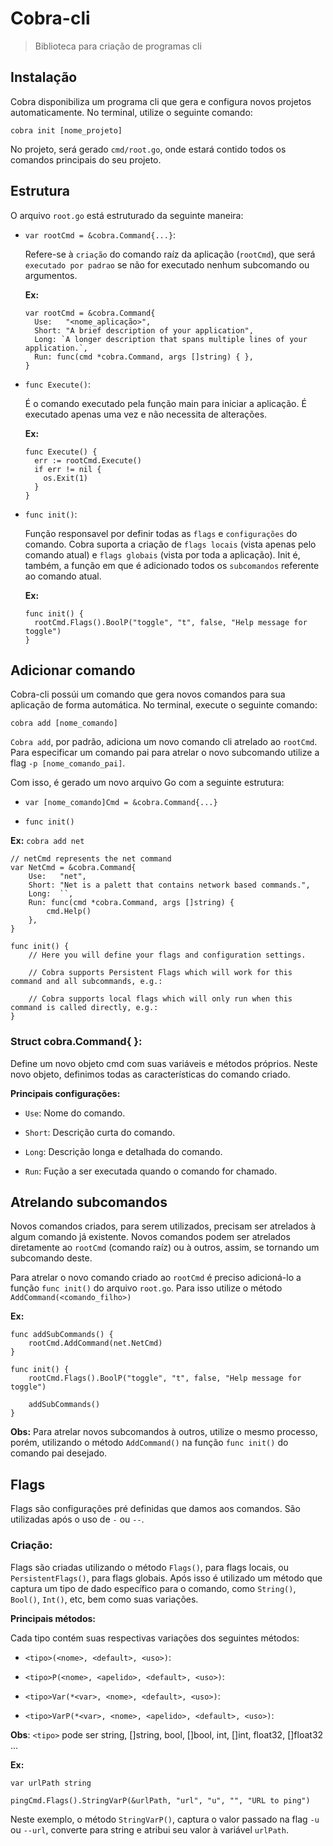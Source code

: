 # Cobra-cli

> Biblioteca para criação de programas cli

## Instalação

Cobra disponibiliza um programa cli que gera e configura novos projetos automaticamente. No terminal, utilize o seguinte comando:

    cobra init [nome_projeto]

No projeto, será gerado `cmd/root.go`, onde estará contido todos os comandos principais do seu projeto.

## Estrutura

O arquivo `root.go` está estruturado da seguinte maneira:

- `var rootCmd = &cobra.Command{...}`:

  Refere-se à `criação` do comando raíz da aplicação (`rootCmd`), que será `executado por padrao` se não for executado nenhum subcomando ou argumentos.

  **Ex:**

  ```
  var rootCmd = &cobra.Command{
    Use:   "<nome_aplicação>",
    Short: "A brief description of your application",
    Long: `A longer description that spans multiple lines of your application.`,
    Run: func(cmd *cobra.Command, args []string) { },
  }
  ```

- `func Execute()`:

  É o comando executado pela função main para iniciar a aplicação. É executado apenas uma vez e não necessita de alterações.

  **Ex:**

  ```
  func Execute() {
    err := rootCmd.Execute()
    if err != nil {
      os.Exit(1)
    }
  }
  ```

- `func init()`:

  Função responsavel por definir todas as `flags` e `configurações` do comando. Cobra suporta a criação de `flags locais` (vista apenas pelo comando atual) e `flags globais` (vista por toda a aplicação). Init é, também, a função em que é adicionado todos os `subcomandos` referente ao comando atual.

  **Ex:**

  ```
  func init() {
    rootCmd.Flags().BoolP("toggle", "t", false, "Help message for toggle")
  }
  ```

## Adicionar comando

Cobra-cli possúi um comando que gera novos comandos para sua aplicação de forma automática. No terminal, execute o seguinte comando:

    cobra add [nome_comando]

`Cobra add`, por padrão, adiciona um novo comando cli atrelado ao `rootCmd`. Para especificar um comando pai para atrelar o novo subcomando utilize a flag `-p [nome_comando_pai]`. 

Com  isso, é gerado um novo arquivo Go com a seguinte estrutura:

- `var [nome_comando]Cmd = &cobra.Command{...}`

- `func init()`

**Ex:** `cobra add net`

```
// netCmd represents the net command
var NetCmd = &cobra.Command{
	Use:   "net",
	Short: "Net is a palett that contains network based commands.",
	Long:  ``,
	Run: func(cmd *cobra.Command, args []string) {
		cmd.Help()
	},
}
```
```
func init() {
	// Here you will define your flags and configuration settings.

	// Cobra supports Persistent Flags which will work for this command and all subcommands, e.g.:

	// Cobra supports local flags which will only run when this command is called directly, e.g.:
}
```

### Struct cobra.Command{ }:

Define um novo objeto cmd com suas variáveis e métodos próprios. Neste novo objeto, definimos todas as características do comando criado.

**Principais configurações:**

- `Use`: Nome do comando.

- `Short`: Descrição curta do comando.

- `Long`: Descrição longa e detalhada do comando.

- `Run`: Fução a ser executada quando o comando for chamado.

## Atrelando subcomandos

Novos comandos criados, para serem utilizados, precisam ser atrelados à algum comando já existente. Novos comandos podem ser atrelados diretamente ao `rootCmd` (comando raíz) ou à outros, assim, se tornando um subcomando deste.

Para atrelar o novo comando criado ao `rootCmd` é preciso adicioná-lo a função `func init()` do arquivo `root.go`. Para isso utilize o método `AddCommand(<comando_filho>)`

**Ex:**

```
func addSubCommands() {
	rootCmd.AddCommand(net.NetCmd)
}
```
```
func init() {
	rootCmd.Flags().BoolP("toggle", "t", false, "Help message for toggle")

	addSubCommands()
}
```

**Obs:** Para atrelar novos subcomandos à outros, utilize o mesmo processo, porém, utilizando o método `AddCommand()` na função `func init()` do comando pai desejado.

## Flags

Flags são configurações pré definidas que damos aos comandos. São utilizadas após o uso de `-` ou `--`.

### Criação:

Flags são criadas utilizando o método `Flags()`, para flags locais, ou `PersistentFlags()`, para flags globais. Após isso é utilizado um método que captura um tipo de dado específico para o comando, como `String()`, `Bool()`, `Int()`, etc, bem como suas variações.

**Principais métodos:**

Cada tipo contém suas respectivas variações dos seguintes métodos:

- `<tipo>(<nome>, <default>, <uso>)`:

- `<tipo>P(<nome>, <apelido>, <default>, <uso>)`:

- `<tipo>Var(*<var>, <nome>, <default>, <uso>)`:

- `<tipo>VarP(*<var>, <nome>, <apelido>, <default>, <uso>)`:

**Obs**: `<tipo>` pode ser string, []string, bool, []bool, int, []int, float32, []float32 ...

**Ex:**

    var urlPath string

    pingCmd.Flags().StringVarP(&urlPath, "url", "u", "", "URL to ping")

Neste exemplo, o método `StringVarP()`, captura o valor passado na flag `-u` ou `--url`, converte para string e atribui seu valor à variável `urlPath`.